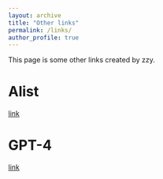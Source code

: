 ```yaml
---
layout: archive
title: "Other links"
permalink: /links/
author_profile: true
---
```


This page is some other links created by zzy.
# Alist
[link](http://zhouzhiyang.eastasia.cloudapp.azure.com/alist)
# GPT-4
[link](http://zhouzhiyang.eastasia.cloudapp.azure.com)
